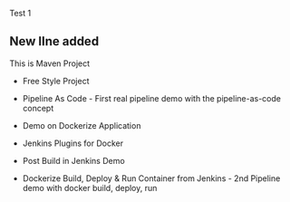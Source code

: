 Test 1
## New lIne added


This is Maven Project

- Free Style Project

- Pipeline As Code - First real pipeline demo with the pipeline-as-code concept

- Demo on Dockerize Application

- Jenkins Plugins for Docker

- Post Build in Jenkins Demo

- Dockerize Build, Deploy & Run Container from Jenkins - 2nd Pipeline demo with docker build, deploy, run


